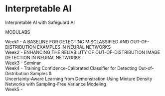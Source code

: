 # Interpretable AI
Interpretable AI with Safeguard AI

MODULABS

Week1 - A BASELINE FOR DETECTING MISCLASSIFIED AND OUT-OF-DISTRIBUTION EXAMPLES IN NEURAL NETWORKS  
Week2 - ENHANCING THE RELIABILITY OF OUT-OF-DISTRIBUTION IMAGE DETECTION IN NEURAL NETWORKS   
Week3 - Seminar  
Week4 - Training Confidence-Calibrated Classifier for Detecting Out-of-Distribution Samples &  
Uncertainty-Aware Learning from Demonstration Using Mixture Density Networks with Sampling-Free Variance Modeling  
Week5 -   
